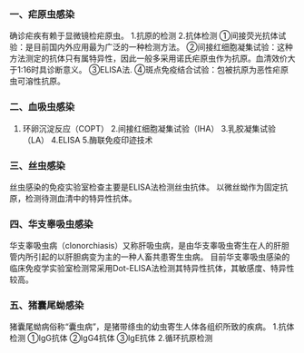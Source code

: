 


### 一、疟原虫感染
确诊疟疾有赖于显微镜检疟原虫。
1.抗原的检测
2.抗体检测
①间接荧光抗体试验：是目前国内外应用最为广泛的一种检测方法。
②间接红细胞凝集试验：这种方法测定的抗体只有属特异性，因此一般多采用诺氏疟原虫作为抗原。血清效价大于1:16时具诊断意义。
③ELISA法. 
④斑点免疫结合试验：包被抗原为恶性疟原虫可溶性抗原。

### 二、血吸虫感染
1. 环卵沉淀反应（COPT）
2.间接红细胞凝集试验（IHA）
3.乳胶凝集试验（LA）
4.ELISA 
5.酶联免疫印迹技术

### 三、丝虫感染
丝虫感染的免疫实验室检查主要是ELISA法检测丝虫抗体。
以微丝蚴作为固定抗原，检测待测血清中的特异性抗体。

### 四、华支睾吸虫感染
华支睾吸虫病（clonorchiasis）又称肝吸虫病，是由华支睾吸虫寄生在人的肝胆管内所引起的以肝胆病变为主的一种人畜共患寄生虫病。
目前华支睾吸虫感染的临床免疫学实验室检测常采用Dot-ELISA法检测其特异性抗体，其敏感度、特异性较高。

### 五、猪囊尾蚴感染
猪囊尾蚴病俗称“囊虫病”，是猪带绦虫的幼虫寄生人体各组织所致的疾病。
1.抗体检测
①IgG抗体
②IgG4抗体
③IgE抗体
2.循环抗原检测
